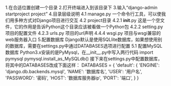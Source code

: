 1.在合适位置创建一个目录
2.打开终端进入到该目录下
3.输入“django-admin startproject project”
4.目录层级说明
  4.1 manage.py
    一个命令行工具，可以使我们用多种方式对Django项目进行交互
  4.2 project目录
    4.2.1 __init__.py
      这是一个空文件，它的作用是告诉Python这个目录应该被看做一个Python包
    4.2.2 setting.py
      项目的配置文件
    4.2.3 urls.py
      项目的url声明
    4.4.4 wsgi.py
      项目与wsgi兼容的web服务器入口
5.配置数据库
  Django默认是使用SQLlite数据库，如果想使用别的数据库，需要在settings.py中通过DATABASES选项进行配置
  5.1 配置MySQL数据库
    Python3.x安装的是PyMysql，在__init__.py中写入两行代码
    import pymysql
    pymysql.install_as_MySQLdb()
    接下来在settings.py中配置数据库，将其中的DATABASES改成下面这样：
    DATABASES = {
        'default': {
            'ENGINE': 'django.db.backends.mysql',
            'NAME': '数据库名',
            'USER': '用户名',
            'PASSWORD': '密码',
            'HOST': '数据库服务器ip',
            'PORT': '端口',
        }
    }
